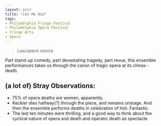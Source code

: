 ```yaml
---
layout: post
title: "Let Me Die"
tags:
- Philadelphia Fringe Festival
- Philadelphia Opera Festival
- Fringe Arts
- Opera
---
```

> Lasciatemi morire

Part stand-up comedy, part devastating tragedy, part revue, this ensemble performances takes us through the canon of tragic opera at its climax - death.

## (a lot of) Stray Observations:
- 75% of opera deaths are women, apparently.
- Keckler dies halfway(?) through the piece, and remains onstage. And then the ensemble performs deaths in celebration of him. Fantastic.
- The last ten minutes were thrilling, and a good way to think about the cyclical nature of opera and death and operatic death as spectacle.
